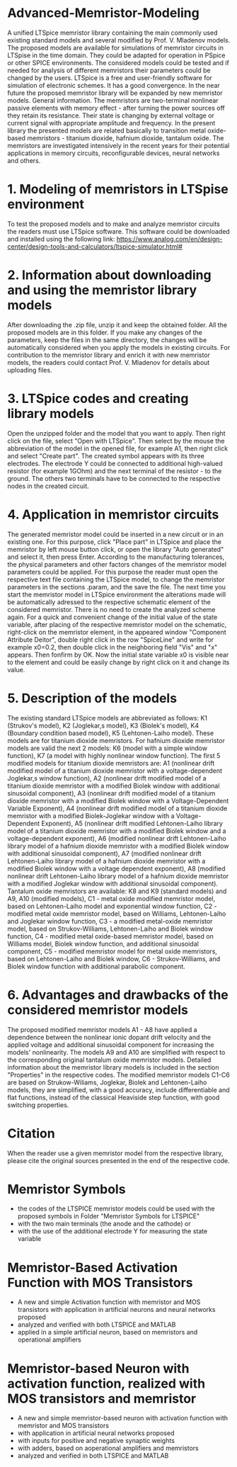 # Advanced-Memristor-Modeling
A unified LTSpice memristor library containing the main commonly used existing standard models and several modified by Prof. V. Mladenov models. The proposed models are available for simulations of memristor circuits in LTSpise in the time domain. They could be adapted for operation in PSpice or other SPICE environments. The considered models could be tested and if needed for analysis of different memristors their parameters could be changed by the users. LTSpice is a free and user-friendly software for simulation of electronic schemes. It has a good convergence. In the near future the proposed memristor library will be expanded by new memristor models.
General information. The memristors are two-terminal nonlinear passive elements with memory effect - after turning the power sources off they retain its resistance. Their state is changing by external voltage or current signal with appropriate amplitude and frequency. In the present library the presented models are related basically to transition metal oxide-based memristors - titanium dioxide, hafnium dioxide, tantalum oxide. The memristors are investigated intensively in the recent years for their potential applications in memory circuits, reconfigurable devices, neural networks and others.

# 1. Modeling of memristors in LTSpise environment
To test the proposed models and to make and analyze memristor circuits the readers must use LTSpice software. This software could be downloaded and installed using the following link: https://www.analog.com/en/design-center/design-tools-and-calculators/ltspice-simulator.html#

# 2. Information about downloading and using the memristor library models
After downloading the .zip file, unzip it and keep the obtained folder. All the proposed models are in this folder. If you make any changes of the parameters, keep the files in the same directory, the changes will be automatically considered when you apply the models in existing circuits. For contribution to the memristor library and enrich it with new memristor models, the readers could contact Prof. V. Mladenov for details about uploading files.

# 3. LTSpice codes and creating library models
Open the unzipped folder and the model that you want to apply. Then right click on the file, select "Open with LTSpice". Then select by the mouse the abbreviation of the model in the opened file, for example A1, then right click and select "Create part". The created symbol appears with its three electrodes. The electrode Y could be connected to additional high-valued resistor (for example 1GOhm) and the next terminal of the resistor - to the ground. The others two terminals have to be connected to the respective nodes in the created circuit.

# 4. Application in memristor circuits
The generated memristor model could be inserted in a new circuit or in an existing one. For this purpose, click "Place part" in LTSpice and place the memristor by left mouse button click, or open the library "Auto generated" and select it, then press Enter. According to the manufacturing tolerances, the physical parameters and other factors changes of the memristor model parameters could be applied. For this purpose the reader must open the respective text file containing the LTSpice model, to change the memristor parameters in the sections .param, and the save the file. The next time you start the memristor model in LTSpice environment the alterations made will be automatically adressed to the respective schematic element of the considered memristor. There is no need to create the analyzed scheme again.
For a quick and convenient change of the initial value of the state variable, after placing of the respective memristor model on the schematic, right-click on the memristor element, in the appeared window "Component Attribute Deitor", double right click in the row "SpiceLine" and write for example x0=0.2, then double click in the neighboring field "Vis" and "x" appears. Then fonfirm by OK. Now the initial state variable x0 is visible near to the element and could be easily change by right click on it and change its value.

# 5. Description of the models
The existing standard LTSpice models are abbreviated as follows: K1 (Strukov's model), K2 (Joglekar,s model), K3 (Biolek's model), K4 (Boundary condition based model), K5 (Lehtonen-Laiho model). These models are for titanium dioxide memristors. For hafnium dioxide memristor models are valid the next 2 models: K6 (model with a simple window function), K7 (a model with highly nonlinear window function). The first 5 modified models for titanium dioxide memristors are: A1 (nonlinear drift modified model of a titanium dioxide memristor with a voltage-dependent Joglekar,s window function), A2 (nonlinear drift modified model of a titanium dioxide memristor with a modified Biolek window with additional sinusoidal component), A3 (nonlinear drift modified model of a titanium dioxide memristor with a modified Biolek window with a Voltage-Dependent Variable Exponent), A4 (nonlinear drift modified model of a titanium dioxide memristor with a modified Biolek-Joglekar window with a Voltage-Dependent Exponent), A5 (nonlinear drift modified Lehtonen-Laiho library model of a titanium dioxide memristor with a modified Biolek window and a voltage-dependent exponent), A6 (modified nonlinear drift Lehtonen-Laiho library model of a hafnium dioxide memristor with a modified Biolek window with additional sinusoidal component), A7 (modified nonlinear drift Lehtonen-Laiho library model of a hafnium dioxide memristor with a modified Biolek window with a voltage dependent exponent), A8 (modified nonlinear drift Lehtonen-Laiho library model of a hafnium dioxide memristor with a modified Joglekar window with additional sinusoidal component). Tantalum oxide memristors are available: K8 and K9 (standard models) and A9, A10 (modified models), C1 - metal oxide modified memristor model, based on Lehtonen-Laiho model and exponential window function, C2 - modified metal oxide memristor model, based on Williams, Lehtonen-Laiho and Joglekar window function, C3 - a modified metal-oxide memristor model, based on Strukov-Williams, Lehtonen-Laiho and Biolek window function, C4 - modified metal oxide-based memristor model, based on Williams model, Biolek window function, and additional sinusoidal component, C5 - modified memristor model for metal oxide memristors, based on Lehtonen-Laiho and Biolek window, C6 - Strukov-Williams, and Biolek window function with additional parabolic component.

# 6. Advantages and drawbacks of the considered memristor models
The proposed modified memristor models A1 - A8 have applied a dependence between the nonlinear ionic dopant drift velocity and the applied voltage and additional sinusoidal component for increasing the models' nonlinearity. The models A9 and A10 are simplified with respect to the corresponding original tantalum oxide memristor models. Detailed information about the memristor library models is included in the section "Properties" in the respective codes. The modified memristor models C1-C6 are based on Strukow-Wiliams, Joglekar, Biolek and Lehtonen-Laiho models, they are simplified, with a good accuracy, include differentiable and flat functions, instead of the classical Heaviside step function, with good switching properties.

# Citation
When the reader use a given memristor model from the respective library, please cite the original sources presented in the end of the respective code.

# Memristor Symbols
* the codes of the LTSPICE memristor models could be used with the proposed symbols in Folder "Memristor Symbols for LTSPICE"
* with the two main terminals (the anode and the cathode) or
* with the use of the additional electrode Y for measuring the state variable

# Memristor-Based Activation Function with MOS Transistors
* A new and simple Activation function with memristor and MOS transistors with application in artificial neurons and neural networks proposed
* analyzed and verified with both LTSPICE and MATLAB
* applied in a simple artificial neuron, based on memristors and operational amplifiers

# Memristor-based Neuron with activation function, realized with MOS transistors and memristor
* A new and simple memristor-based neuron with activation function with memristor and MOS transistors
* with application in artificial neural networks proposed
* with inputs for positive and negative synaptic weights
* with adders, based on aoperational amplifiers and memristors
* analyzed and verified in both LTSPICE and MATLAB
